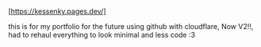 [https://kessenky.pages.dev/]

this is for my portfolio for the future using github with cloudflare,
Now V2!!, had to rehaul everything to look minimal and less code :3


